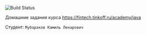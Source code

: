 ![Build Status](https://github.com/sanyarnd/java-course-2023/actions/workflows/build.yml/badge.svg)

Домашние задания курса https://fintech.tinkoff.ru/academy/java

Студент: `Мубараков Камиль Ленарович`
